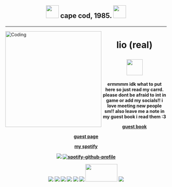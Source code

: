 ## <p align="center"> <img src= "https://64.media.tumblr.com/0018ac2053c69abb00c067f033f75593/03c55896bb928977-5c/s75x75_c1/236f62136e53baf3c80ea77c0b351a2bb6b0e734.gifv" width=40 height=40> cape cod, 1985. <img src= "https://64.media.tumblr.com/0018ac2053c69abb00c067f033f75593/03c55896bb928977-5c/s75x75_c1/236f62136e53baf3c80ea77c0b351a2bb6b0e734.gifv" width=40 height=40>
----
 <img align="left" alt="Coding" src="https://64.media.tumblr.com/f93917a03fb674cb20db4ee23b0dc785/505f0d4671d7a83a-37/s640x960/9192d36cc9c35f3ccf95b449b20a67f74d400d20.gifv" width="300" height="300">  <h1 p align="center" >  lio (real)

 
<img src="https://64.media.tumblr.com/ff9e858a69259ec0c847ce6dc491732d/010243eda403faae-d0/s75x75_c1/14515fd35d7578041f993034c02dcc62325296de.gifv" width="50" height="50"> 


<h4 p align="center"> ermmmm idk what to put here so just read my carrd. please dont be afraid to int in game or add my socials!! i love meeting new people sm!! also leave me a note in my guest book i read them :3 


[guest book](https://lioreal.123guestbook.com/) 

[guest page](https://www.yourworldoftext.com/~hanako/renamamiya)

[my spotify](https://open.spotify.com/user/bbyj9w4xonb7pv7xhu7gr7h78?si=ec855e36f1e841eb)


<div align="center"> 

<img src="https://64.media.tumblr.com/7e60fc53a1e60d130e4e35484f91a3bb/a94420c9b5ebfc19-70/s400x600/7d824fc51ca41bdb0f39c71d39f06f2b7be052de.gifv"> [![spotify-github-profile](https://spotify-github-profile.vercel.app/api/view?uid=bbyj9w4xonb7pv7xhu7gr7h78&cover_image=true&theme=novatorem&show_offline=false&background_color=121212&interchange=false&bar_color=ffffff&bar_color_cover=false)](https://www.last.fm/user/hanakokunz) 




<img src= "https://64.media.tumblr.com/7f06ba415f6b2fcdfeb1ed97bc137367/9a591c2777a533ae-1a/s100x200/05af04dee1ba2152d4642d876cee31c7d0d75223.pnj">
<img src= "https://images-wixmp-ed30a86b8c4ca887773594c2.wixmp.com/f/5565d81d-6868-4394-9a89-52dcc91bc7b0/dc5i41s-89d39c0e-2f2d-456d-9bce-0ac65cbce31b.png/v1/fill/w_99,h_56/dancing_star_night_by_necroticmaster_dc5i41s-fullview.png?token=eyJ0eXAiOiJKV1QiLCJhbGciOiJIUzI1NiJ9.eyJzdWIiOiJ1cm46YXBwOjdlMGQxODg5ODIyNjQzNzNhNWYwZDQxNWVhMGQyNmUwIiwiaXNzIjoidXJuOmFwcDo3ZTBkMTg4OTgyMjY0MzczYTVmMGQ0MTVlYTBkMjZlMCIsIm9iaiI6W1t7ImhlaWdodCI6Ijw9NTYiLCJwYXRoIjoiXC9mXC81NTY1ZDgxZC02ODY4LTQzOTQtOWE4OS01MmRjYzkxYmM3YjBcL2RjNWk0MXMtODlkMzljMGUtMmYyZC00NTZkLTliY2UtMGFjNjVjYmNlMzFiLnBuZyIsIndpZHRoIjoiPD05OSJ9XV0sImF1ZCI6WyJ1cm46c2VydmljZTppbWFnZS5vcGVyYXRpb25zIl19.BEwVRgcL6f5w3jnY271nJK16ZXy609BY97mRc-Q1TF8">
<img src= "https://64.media.tumblr.com/f5ef1727be3d9c36733e69418dcca231/2503004b1baf1d0f-d6/s100x200/6dfff7154dd4a47de88604fe1b28e397e52692f1.pnj">
<img src= "https://64.media.tumblr.com/d702cc3563a810e71fcb500725181f4d/3075790af58d7e80-bf/s100x200/832e277db262189fe321326b4ebe804e7490d607.gifv">
<img src= "https://64.media.tumblr.com/713ceaeba56f117c13daa703c7d36493/1c24be733ab4d1cb-4d/s100x200/7d38bf4f93d75e0f970299b89ffe44f25e6e1f7e.gifv">
<img src= "https://images-wixmp-ed30a86b8c4ca887773594c2.wixmp.com/f/8c913458-9aa6-455c-a5f5-f706f4da0349/d5labht-9c184e03-9f4c-4763-b764-7d34e2628cf6.gif?token=eyJ0eXAiOiJKV1QiLCJhbGciOiJIUzI1NiJ9.eyJzdWIiOiJ1cm46YXBwOjdlMGQxODg5ODIyNjQzNzNhNWYwZDQxNWVhMGQyNmUwIiwiaXNzIjoidXJuOmFwcDo3ZTBkMTg4OTgyMjY0MzczYTVmMGQ0MTVlYTBkMjZlMCIsIm9iaiI6W1t7InBhdGgiOiJcL2ZcLzhjOTEzNDU4LTlhYTYtNDU1Yy1hNWY1LWY3MDZmNGRhMDM0OVwvZDVsYWJodC05YzE4NGUwMy05ZjRjLTQ3NjMtYjc2NC03ZDM0ZTI2MjhjZjYuZ2lmIn1dXSwiYXVkIjpbInVybjpzZXJ2aWNlOmZpbGUuZG93bmxvYWQiXX0.2P_-zi7zF3X72_204YQRDYWfh5g_zG8_4YfyzekO-f4">
<img src= "https://64.media.tumblr.com/ac88a5ab0ff37620affbd0762f535763/22f6db7360cc4c74-3b/s250x400/7c0a3f641b168872b76436176b03feedabb92207.gifv" width=100 height=55>
<img src= "https://images-wixmp-ed30a86b8c4ca887773594c2.wixmp.com/f/501df479-2019-45b3-83a3-e839a5ac0790/ddpjxw1-df65bda9-5942-4d9f-879f-bd609fb56492.png/v1/fill/w_101,h_57/jolyne_cujoh_stamp_by_pallasminerva_ddpjxw1-fullview.png?token=eyJ0eXAiOiJKV1QiLCJhbGciOiJIUzI1NiJ9.eyJzdWIiOiJ1cm46YXBwOjdlMGQxODg5ODIyNjQzNzNhNWYwZDQxNWVhMGQyNmUwIiwiaXNzIjoidXJuOmFwcDo3ZTBkMTg4OTgyMjY0MzczYTVmMGQ0MTVlYTBkMjZlMCIsIm9iaiI6W1t7ImhlaWdodCI6Ijw9NTciLCJwYXRoIjoiXC9mXC81MDFkZjQ3OS0yMDE5LTQ1YjMtODNhMy1lODM5YTVhYzA3OTBcL2RkcGp4dzEtZGY2NWJkYTktNTk0Mi00ZDlmLTg3OWYtYmQ2MDlmYjU2NDkyLnBuZyIsIndpZHRoIjoiPD0xMDEifV1dLCJhdWQiOlsidXJuOnNlcnZpY2U6aW1hZ2Uub3BlcmF0aW9ucyJdfQ.1YEmrqAQZ1jDhRs8jzfgdznEk2DmZksgX80nr5iw1jY">


<!--
**reigensburgers/reigensburgers** is a ✨ _special_ ✨ repository because its `README.md` (this file) appears on your GitHub profile.

<img src= "">
<img src= "">
<img src= "">
Here are some ideas to get you started:

- 🔭 I’m currently working on ...
- 🌱 I’m currently learning ...
- 👯 I’m looking to collaborate on ...
- 🤔 I’m looking for help with ...
- 💬 Ask me about ...
- 📫 How to reach me: ...
- 😄 Pronouns: ...
- ⚡ Fun fact: ...
-->
